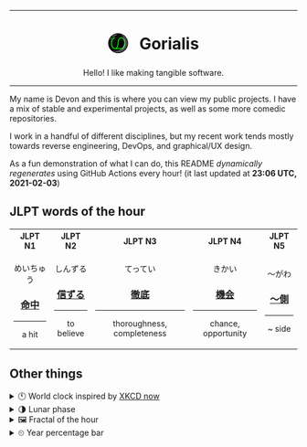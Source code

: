 ***

<h1 align="center">
<sub>
    <img src="readme/resources/avatar.png" height="36">
</sub>
&nbsp;
Gorialis
</h1>
<p align="center">
Hello! I like making tangible software.
</p>

***

My name is Devon and this is where you can view my public projects. I have a mix of stable and experimental projects, as well as some more comedic repositories.

I work in a handful of different disciplines, but my recent work tends mostly towards reverse engineering, DevOps, and graphical/UX design.

As a fun demonstration of what I can do, this README *dynamically regenerates* using GitHub Actions every hour! (it last updated at **23:06 UTC, 2021-02-03**)

<h2>JLPT words of the hour</h2>
<table>
    <tr>
        <th>JLPT N1</th>
        <th>JLPT N2</th>
        <th>JLPT N3</th>
        <th>JLPT N4</th>
        <th>JLPT N5</th>
    </tr>
    <tr>
        <td>
            <p align="center">めいちゅう</p>
            <h3 align="center"><b><a href="https://jisho.org/search/%E5%91%BD%E4%B8%AD">命中</a></b></h3>
            <hr>
            <p align="center">a hit</p>
        </td>
        <td>
            <p align="center">しんずる</p>
            <h3 align="center"><b><a href="https://jisho.org/search/%E4%BF%A1%E3%81%9A%E3%82%8B">信ずる</a></b></h3>
            <hr>
            <p align="center">to believe</p>
        </td>
        <td>
            <p align="center">てってい</p>
            <h3 align="center"><b><a href="https://jisho.org/search/%E5%BE%B9%E5%BA%95">徹底</a></b></h3>
            <hr>
            <p align="center">thoroughness,<wbr> completeness</p>
        </td>
        <td>
            <p align="center">きかい</p>
            <h3 align="center"><b><a href="https://jisho.org/search/%E6%A9%9F%E4%BC%9A">機会</a></b></h3>
            <hr>
            <p align="center">chance,<wbr> opportunity</p>
        </td>
        <td>
            <p align="center">～がわ</p>
            <h3 align="center"><b><a href="https://jisho.org/search/%EF%BD%9E%E5%81%B4">～側</a></b></h3>
            <hr>
            <p align="center">~ side</p>
        </td>
    </tr>
</table>

<h2>Other things</h2>
<details>
<summary>🕚  World clock inspired by <a href="https://xkcd.com/now">XKCD now</a></summary>

> <img src="generated/now.png" width="512">

</details>
<details>
<summary>🌗 Lunar phase</summary>

The moon is approximately 75.71% through its phase (Last Quarter).

</details>
<details>
<summary>&#x1f5bc; Fractal of the hour</summary>

> <img src="generated/fractal.png" width="512">

</details>
<details>
<summary>&#x23f2; Year percentage bar</summary>
<pre><code>2021 [█▁▁▁▁▁▁▁▁▁▁▁▁▁▁▁▁▁▁▁] 9.30%</code></pre>
</details>
